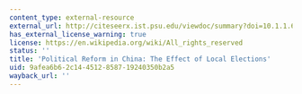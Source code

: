 ```yaml
---
content_type: external-resource
external_url: http://citeseerx.ist.psu.edu/viewdoc/summary?doi=10.1.1.649.494
has_external_license_warning: true
license: https://en.wikipedia.org/wiki/All_rights_reserved
status: ''
title: 'Political Reform in China: The Effect of Local Elections'
uid: 9afea6b6-2c14-4512-8587-19240350b2a5
wayback_url: ''
---
```

